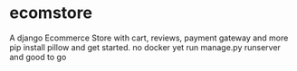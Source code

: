# ecomstore
A django Ecommerce Store with cart, reviews, payment gateway and more
pip install pillow and get started. no docker yet
run manage.py runserver and good to go